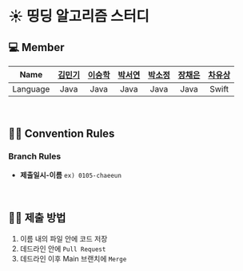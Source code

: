 # ☀️ 띵딩 알고리즘 스터디

## 💻 Member
| Name|[김민기](https://github.com/dangnak2) | [이승학](https://github.com/leeseunghakhello) | [박서연](https://github.com/psyeon1120) | [박소정](https://github.com/sojungpp) | [장채은](https://github.com/chaerlo127) | [차유상](https://github.com/chayoosang) |
| :------: | :--------------------------------------------: | :--------------------------------------: | :----------------------------------: | :------------------------------------: | :--------------------------------------: | :--------------------------------------: |
| Language |                      Java                       |                  Java                  |                 Java                 |                  Java                  |                   Java                   |                  Swift                   |
<br>

## 🤝🏻 Convention Rules
### Branch Rules
- **제출일시-이름** `ex) 0105-chaeeun`

<br>

## ✌🏻 제출 방법
1. 이름 내의 파일 안에 코드 저장
2. 데드라인 안에 `Pull Request`
3. 데드라인 이후 Main 브랜치에 `Merge`

